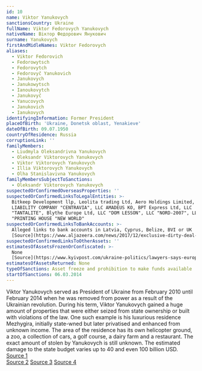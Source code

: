 ```yaml
---
id: 10
name: Viktor Yanukovych
sanctionsCountry: Ukraine
fullName: Viktor Fedorovych Yanukovych
nativeName: Вiктор Федорович Янукович
surname: Yanukovych
firstAndMidleNames: Viktor Fedorovych
aliases:
  - Viktor Fedorovich
  - Fedorowytsch
  - Fedorovytch
  - Fedorovyč Yanukovich
  - Janukovych
  - Janukowytsch
  - Ianoukovytch
  - Janukovyč
  - Yanucovych
  - Janukovich
  - Ianukovych
identifyingInformation: Former President
placeOfBirth: 'Ukraine, Donetsk oblast, Yenakieve'
dateOfBirth: 09.07.1950
countryOfResidence: Russia
corruptionLink: ''
familyMembers:
  - Liudmyla Oleksandrivna Yanukovych
  - Oleksandr Viktorovych Yanukovych
  - Viktor Viktorovych Yanukovych
  - Illia Viktorovych Yanukovych
  - Olha Stanislavivna Yanukovych
familyMembersSubjectToSanctions:
  - Oleksandr Viktorovych Yanukovych
suspectedOrConfirmedOverseasProperties: ''
suspectedOrConfirmedLinksToLegalEntities: >-
  Bitkeep Development llp, Leolita trading Ltd, Aero Holdings Limited, LIMITED
  LIABILITY COMPANY "CENTRAVIA", LLC AMADEUS KO, BPT Express Ltd, LLC
  "TANTALITE", Blythe Europe Ltd, LLC "DOM LESSON", LLC "NORD-2007", LLC
  "PRINTING HOUSE "NEW WORLD"
suspectedOrConfirmedLinksToBankAccounts: >-
  Alleged links to bank accounts in Latvia, Cyprus, Belize, BVI or UK
  [Source](https://www.aljazeera.com/news/2017/12/exclusive-dirty-deal-traced-ukrainian-tycoons-171217131747631.html)
suspectedOrConfirmedLinksToOtherAssets: ''
estimatesOfAssetsFrozenOrConfiscated: >-
  None
  [Source](https://www.kyivpost.com/ukraine-politics/lawyers-says-european-commission-reveals-no-yanukovych-assets-frozen-eu-sanctions.html)
estimatesOfAssetsReturned: None
typeOfSanctions: Asset freeze and prohibition to make funds available
startOfSanctions: 06.03.2014
---
```

  Viktor Yanukovych served as President of Ukraine from February 2010 until 
  February 2014 when he was removed from power as a result of the Ukrainian 
  revolution. During his term, Viktor Yanukovych gained a huge amount of 
  properties that were either seized from state ownership or built with violations 
  of the law. One such example is his luxurious residence Mezhygira, initially 
  state-wned but later privatised and enhanced from unknown income. The area of 
  the residence has its own helicopter ground, a zoo, a collection of cars, a golf 
  course, a dairy farm and a restaurant. The exact amount of stolen by Yanukovych 
  is still unknown. The estimated damage to the state budget varies up to 40 and 
  even 100 billion USD. [Source 1](https://pep.org.ua/uk/person/747#dossier)  
  [Source 
  2](https://www.opendemocracy.net/od-russia/serhij-leschenko/yanukovych-luxury-residence-and-money-trail-that-leads-to-london) 
  [Source 
  3](https://uncaccoalition.org/files/Asset-Recovery-Ukraine-Full-Report.pdf) 
  [Source 
  4](https://www.reuters.com/article/us-ukraine-crisis-yanukovich/toppled-mafia-president-cost-ukraine-up-to-100-billion-prosecutor-says-idUSBREA3T0K820140430)
